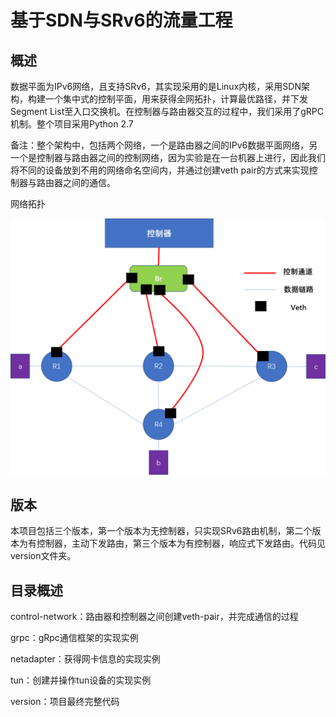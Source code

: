 # 基于SDN与SRv6的流量工程

## 概述

数据平面为IPv6网络，且支持SRv6，其实现采用的是Linux内核，采用SDN架构，构建一个集中式的控制平面，用来获得全网拓扑，计算最优路径，并下发Segment List至入口交换机。在控制器与路由器交互的过程中，我们采用了gRPC机制。整个项目采用Python 2.7

备注：整个架构中，包括两个网络，一个是路由器之间的IPv6数据平面网络，另一个是控制器与路由器之间的控制网络，因为实验是在一台机器上进行，因此我们将不同的设备放到不用的网络命名空间内，并通过创建veth pair的方式来实现控制器与路由器之间的通信。

网络拓扑

![image](https://github.com/OucMan/TrafficEngineering/blob/main/version/1/Topo.png)


## 版本

本项目包括三个版本，第一个版本为无控制器，只实现SRv6路由机制，第二个版本为有控制器，主动下发路由，第三个版本为有控制器，响应式下发路由。代码见version文件夹。


## 目录概述

control-network：路由器和控制器之间创建veth-pair，并完成通信的过程

grpc：gRpc通信框架的实现实例

netadapter：获得网卡信息的实现实例

tun：创建并操作tun设备的实现实例

version：项目最终完整代码

